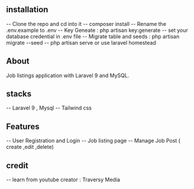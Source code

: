 
## installation
-- Clone the repo and cd into it
-- composer install
-- Rename the .env.example to .env
-- Key Geneate  : php artisan key:generate
-- set your database credential in .env file
-- Migrate table and seeds  : php artisan migrate --seed
-- php artisan serve or use laravel homestead

## About

Job listings application with Laravel 9 and MySQL.

## stacks
-- Laravel 9 , Mysql
-- Tailwind css 


## Features
-- User Registration and Login
-- Job listing page
-- Manage Job Post ( create ,edit ,delete)

## credit
-- learn from youtube creator : Traversy Media